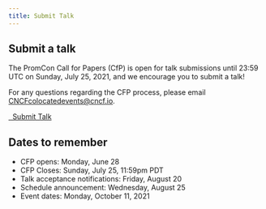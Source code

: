 ```yaml
---
title: Submit Talk
---
```


## Submit a talk

The PromCon Call for Papers (CfP) is open for talk submissions until 23:59 UTC on
Sunday, July 25, 2021, and we encourage you to submit a talk!

For any questions regarding the CFP process, please email
[CNCFcolocatedevents@cncf.io](mailto:CNCFcolocatedevents@cncf.io).


<a class="btn btn-default btn-lg" href="https://linuxfoundation.smapply.io/prog/promcon_north_america_2021/" target="_blank" role="button">
  <i class="fa fa-commenting"></i>&nbsp;&nbsp;Submit Talk
</a>

## Dates to remember

- CFP opens: Monday, June 28
- CFP Closes: Sunday, July 25, 11:59pm PDT
- Talk acceptance notifications: Friday, August 20
- Schedule announcement: Wednesday, August 25
- Event dates: Monday, October 11, 2021
